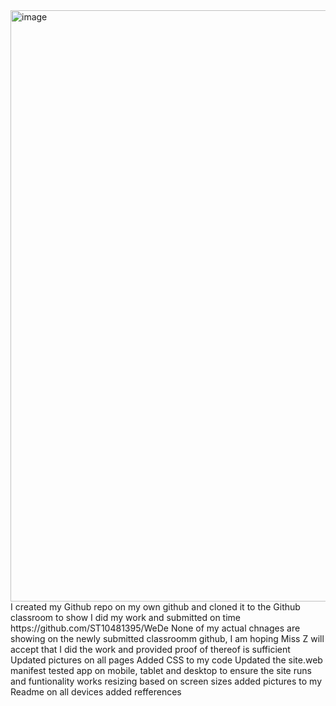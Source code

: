 <img width="1788" height="946" alt="image" src="https://github.com/user-attachments/assets/f546bdab-8b4b-4069-9f5e-bd386547ce7f" />
I created my Github repo on my own github and cloned it to the Github classroom to show I did my work and submitted on time  https://github.com/ST10481395/WeDe
None of my actual chnages are showing on the newly submitted classroomm github, I am hoping Miss Z will accept that I did the work and provided proof of thereof is sufficient
Updated pictures on all pages 
Added CSS to my code 
Updated the site.web manifest
tested app on mobile, tablet and desktop to ensure the site runs and funtionality works resizing based on screen sizes
added pictures to my Readme on all devices 
added refferences 
